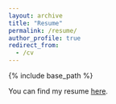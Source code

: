 ```yaml
---
layout: archive
title: "Resume"
permalink: /resume/
author_profile: true
redirect_from:
  - /cv
---
```


{% include base_path %}

You can find my resume [here](https://abhishek0318.github.io/files/abhishek_sharma_resume.pdf).
